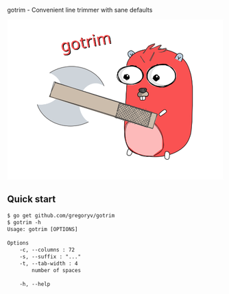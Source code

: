 gotrim - Convenient line trimmer with sane defaults

![](./gotrim_logo.svg)

## Quick start

    $ go get github.com/gregoryv/gotrim
    $ gotrim -h
    Usage: gotrim [OPTIONS]
    
    Options
        -c, --columns : 72
        -s, --suffix : "..."
        -t, --tab-width : 4
            number of spaces
    
        -h, --help

